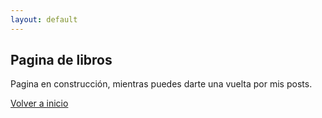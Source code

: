 ```yaml
---
layout: default
---
```


## [](#header-2)Pagina de libros

Pagina en construcción, mientras puedes darte una vuelta por mis posts.

[Volver a inicio](./)


